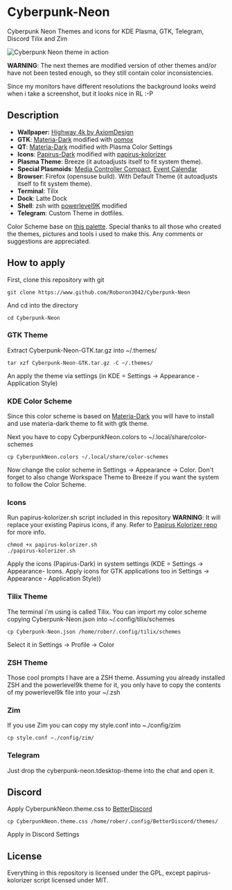 # Cyberpunk-Neon
Cyberpunk Neon Themes and icons for KDE Plasma, GTK, Telegram, Discord Tilix and Zim

![Cyberpunk Neon theme in action](https://i.redd.it/lw08k55mkv921.png)

**WARNING**: The next themes are modified version of other themes and/or have not been tested enough, so they still contain color inconsistencies.


Since my monitors have different resolutions the background looks weird when i take a screenshot, but it looks nice in RL :-P

## Description

* **Wallpaper:** [Highway 4k by AxiomDesign](https://www.deviantart.com/axiomdesign/art/Highway-4k-696620104)
* **GTK**: [Materia-Dark](https://github.com/nana-4/materia-theme) modified with [oomox](https://github.com/themix-project/oomox)
* **QT**: [Materia-Dark](https://github.com/PapirusDevelopmentTeam/materia-kde) modified with Plasma Color Settings
* **Icons**: [Papirus-Dark](https://github.com/PapirusDevelopmentTeam/papirus-icon-theme) modified with [papirus-kolorizer](https://github.com/DarthWound/papirus-kolorizer)
* **Plasma Theme**: Breeze (it autoadjusts itself to fit system theme).
* **Special Plasmoids**: [Media Controller Compact](https://store.kde.org/p/998887/), [Event Calendar](https://store.kde.org/p/998901/)
* **Browser**: Firefox (opensuse build). With Default Theme (it autoadjusts itself to fit system theme).
* **Terminal**: Tilix
* **Dock**: Latte Dock
* **Shell**: zsh with [powerlevel9K](https://github.com/bhilburn/powerlevel9k) modified
* **Telegram**: Custom Theme in dotfiles.

Color Scheme base on [this palette](https://www.color-hex.com/color-palette/61235). Special thanks to all those who created the themes, pictures and tools i used to make this. Any comments or suggestions are appreciated.

## How to apply

First, clone this repository with git

`git clone https://www.github.com/Roboron3042/Cyberpunk-Neon`

And cd into the directory

`cd Cyberpunk-Neon`

### GTK Theme

Extract Cyberpunk-Neon-GTK.tar.gz into ~/.themes/

`tar xzf Cyberpunk-Neon-GTK.tar.gz -C ~/.themes/`

An apply the theme via settings (in KDE = Settings -> Appearance - Application Style)

### KDE Color Scheme

Since this color scheme is based on [Materia-Dark](https://github.com/PapirusDevelopmentTeam/materia-k) you will have to install and use materia-dark theme to fit with gtk theme.

Next you have to copy CyberpunkNeon.colors to ~/.local/share/color-schemes

`cp CyberpunkNeon.colors ~/.local/share/color-schemes`

Now change the color scheme in Settings -> Appearance -> Color. Don't forget to also change Workspace Theme to Breeze if you want the system to follow the Color Scheme.

### Icons

Run papirus-kolorizer.sh script included in this repository **WARNING**: It will replace your existing Papirus icons, if any. Refer to [Papirus Kolorizer repo](https://github.com/DarthWound/papirus-kolorizer) for more info.

```
chmod +x papirus-kolorizer.sh
./papirus-kolorizer.sh
```

Apply the icons (Papirus-Dark) in system settings (KDE = Settings -> Appearance- Icons. Apply icons for GTK applications too in Settings -> Appearance - Application Style))

### Tilix Theme

The terminal i'm using is called Tilix. You can import my color scheme copying Cyberpunk-Neon.json into ~/.config/tilix/schemes

`cp Cyberpunk-Neon.json /home/rober/.config/tilix/schemes`

Select it in Settings -> Profile -> Color

### ZSH Theme

Those cool prompts I have are a ZSH theme. Assuming you already installed ZSH and the powerlevel9k theme for it, you only have to copy the contents of my powerlevel9k file into your ~/.zsh

### Zim

If you use Zim you can copy my style.conf into ~./config/zim

`cp style.conf ~./config/zim/`

### Telegram

Just drop the cyberpunk-neon.tdesktop-theme into the chat and open it.

## Discord

Apply CyberpunkNeon.theme.css to [BetterDiscord](https://gist.github.com/ObserverOfTime/d7e60eb9aa7fe837545c8cb77cf31172)

`cp CyberpunkNeon.theme.css /home/rober/.config/BetterDiscord/themes/`

Apply in Discord Settings

## License

Everything in this repository is licensed under the GPL, except papirus-kolorizer script licensed under MIT.

